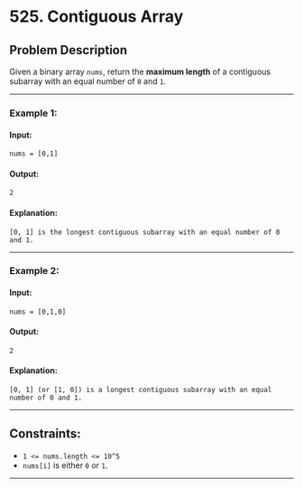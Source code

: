 # 525. Contiguous Array

## Problem Description

Given a binary array `nums`, return the **maximum length** of a contiguous subarray with an equal number of `0` and `1`.

---

### Example 1:

#### Input:
```text
nums = [0,1]
```

#### Output:
```text
2
```

#### Explanation:
```text
[0, 1] is the longest contiguous subarray with an equal number of 0 and 1.
```

---

### Example 2:

#### Input:
```text
nums = [0,1,0]
```

#### Output:
```text
2
```

#### Explanation:
```text
[0, 1] (or [1, 0]) is a longest contiguous subarray with an equal number of 0 and 1.
```

---

## Constraints:

- `1 <= nums.length <= 10^5`
- `nums[i]` is either `0` or `1`.

---

